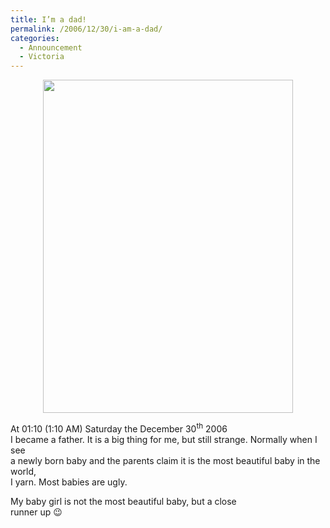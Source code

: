 ```yaml
---
title: I’m a dad!
permalink: /2006/12/30/i-am-a-dad/
categories:
  - Announcement
  - Victoria
---
```

<p class="MsoNormal">
  <span lang="EN-GB"><a href="http://www.lybecker.com/blog/wp-content/uploads/babyvictoria.jpg"></a></span>
</p>

<p class="MsoNormal" style="text-align: center;">
  <span lang="EN-GB"><a href="http://www.lybecker.com/blog/wp-content/uploads/babyvictoria.jpg"><img loading="lazy" class="size-full wp-image-98 aligncenter" title="Baby Victoria" src="http://www.lybecker.com/blog/wp-content/uploads/babyvictoria.jpg" alt="" width="400" height="533" /></a></span>
</p>

<p class="MsoNormal">
  <span lang="EN-GB">At 01:10 (1:10 AM) Saturday the December 30<sup>th</sup> 2006<br /> I became a father. It is a big thing for me, but still strange. Normally when I see<br /> a newly born baby and the parents claim it is the most beautiful baby in the world,<br /> I yarn. Most babies are ugly.<br /> </span>
</p>

<p class="MsoNormal">
  <span lang="EN-GB">My baby girl is not the most beautiful baby, but a close<br /> runner up 😉</span>
</p>
